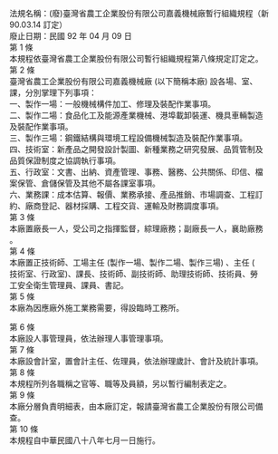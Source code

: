 法規名稱：(廢)臺灣省農工企業股份有限公司嘉義機械廠暫行組織規程（新 90.03.14 訂定）  
廢止日期：民國 92 年 04 月 09 日  
第 1 條  
本規程依臺灣省農工企業股份有限公司暫行組織規程第八條規定訂定之。  
第 2 條  
臺灣省農工企業股份有限公司嘉義機械廠 (以下簡稱本廠) 設各場、室、  
課，分別掌理下列事項：  
一、製作一場：一般機械構件加工、修理及裝配作業事項。  
二、製作二場：食品化工及能源產業機械、港埠載卸裝運、機具車輛製造  
及裝配作業事項。  
三、製作三場：鋼鐵結構與環境工程設備機械製造及裝配作業事項。  
四、技術室：新產品之開發設計製圖、新種業務之研究發展、品質管制及  
品質保證制度之協調執行事項。  
五、行政室：文書、出納、資產管理、事務、醫務、公共關係、印信、檔  
案保管、倉儲保管及其他不屬各課室事項。  
六、業務課：成本估算、報價、業務承接、產品推銷、市場調查、工程訂  
約、廠商登記、器材採購、工程交貨、運輸及財務調度事項。  
第 3 條  
本廠置廠長一人，受公司之指揮監督，綜理廠務；副廠長一人，襄助廠務  
。  
第 4 條  
本廠置正技術師、工場主任 (製作一場、製作二場、製作三場) 、主任 (  
技術室、行政室)、課長、技術師、副技術師、助理技術師、技術員、勞  
工安全衛生管理員、課員、書記。  
第 5 條  
本廠為因應廠外施工業務需要，得設臨時工務所。  


第 6 條  
本廠設人事管理員，依法辦理人事管理事項。  
第 7 條  
本廠設會計室，置會計主任、佐理員，依法辦理歲計、會計及統計事項。  
第 8 條  
本規程所列各職稱之官等、職等及員額，另以暫行編制表定之。  
第 9 條  
本廠分層負責明細表，由本廠訂定，報請臺灣省農工企業股份有限公司備  
查。  
第 10 條  
本規程自中華民國八十八年七月一日施行。  


